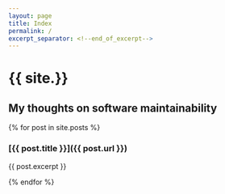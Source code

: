 ```yaml
---
layout: page
title: Index
permalink: /
excerpt_separator: <!--end_of_excerpt-->
---
```


# {{ site.}}

## My thoughts on software maintainability

{% for post in site.posts %}

### [{{ post.title }}]({{ post.url }})
{{ post.excerpt }}

{% endfor %}
